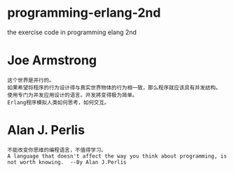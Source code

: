 # programming-erlang-2nd
the exercise code  in programming elang 2nd

# Joe Armstrong

	这个世界是并行的。
	如果希望将程序的行为设计得与真实世界物体的行为相一致，那么程序就应该具有并发结构。
	使用专门为并发应用设计的语言。开发將变得极为简单。
	Erlang程序模拟人类如何思考，如何交互。

# Alan J. Perlis 
	不能改变你思维的编程语言，不值得学习。
	A language that doesn't affect the way you think about programming, is not worth knowing.  --By Alan J.Perlis
